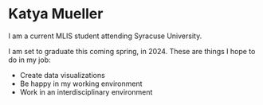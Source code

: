# Katya Mueller

I am a current MLIS student attending Syracuse University. 

I am set to graduate this coming spring, in 2024. 
These are things I hope to do in my job:
- Create data visualizations
- Be happy in my working environment 
- Work in an interdisciplinary environment

